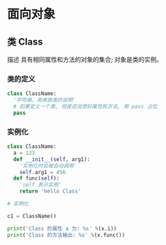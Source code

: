 # 面向对象

## 类 Class

描述 具有相同属性和方法的对象的集合; 对象是类的实例。

### 类的定义

```python
class ClassName:
  '字符串，用来做类的说明'
  # 如果定义一个类, 但是还没想好属性和方法, 用 pass 占位
  pass
```

### 实例化

```python
class ClassName:
  a = 123
  def __init__(self, arg1):
    '实例化时会被自动调用'
    self.arg1 = 456
  def func(self):
    'self 表示实例'
    return 'hello Class'

# 实例化

c1 = ClassName()

print('Class 的属性 a 为: %s' %(x.i))
print('Class 的方法输出: %s' %(x.func())
```

###
